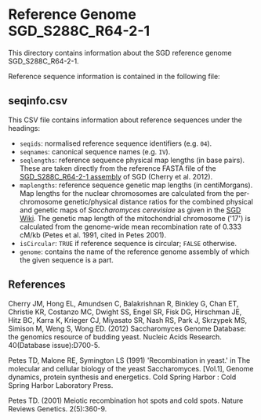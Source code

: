 # Reference Genome SGD_S288C_R64-2-1

This directory contains information about the SGD reference genome SGD_S288C_R64-2-1.

Reference sequence information is contained in the following file:

## seqinfo.csv 

This CSV file contains information about reference sequences under the headings:

- `seqids`: normalised reference sequence identifiers (e.g. `04`).
- `seqnames`: canonical sequence names (e.g. `IV`).
- `seqlengths`: reference sequence physical map lengths (in base pairs). These
                are taken directly from the reference FASTA file of the
                [SGD_S288C_R64-2-1 assembly](http://downloads.yeastgenome.org/sequence/S288C_reference/genome_releases/S288C_reference_genome_R64-2-1_20150113.tgz) of
                SGD (Cherry et al. 2012).
- `maplengths`: reference sequence genetic map lengths (in centiMorgans). Map
                lengths for the nuclear chromosomes are calculated from the
                per-chromosome genetic/physical distance ratios for the combined
                physical and genetic maps of *Saccharomyces cerevisiae* as given in the 
                [SGD Wiki](http://wiki.yeastgenome.org/index.php/Combined_Physical_and_Genetic_Maps_of_S._cerevisiae).
                The genetic map length of the mitochondrial chromosome ('17') is
                calculated from the genome-wide mean recombination rate of
                0.333 cM/kb (Petes et al. 1991, cited in Petes 2001).
- `isCircular`: `TRUE` if reference sequence is circular; `FALSE` otherwise.
- `genome`: contains the name of the reference genome assembly of which the
            given sequence is a part.

## References

Cherry JM, Hong EL, Amundsen C, Balakrishnan R, Binkley G, Chan ET, Christie
KR, Costanzo MC, Dwight SS, Engel SR, Fisk DG, Hirschman JE, Hitz BC, Karra K,
Krieger CJ, Miyasato SR, Nash RS, Park J, Skrzypek MS, Simison M, Weng S, Wong
ED. (2012) Saccharomyces Genome Database: the genomics resource of budding yeast.
Nucleic Acids Research. 40(Database issue):D700-5.

Petes TD, Malone RE, Symington LS (1991) 'Recombination in yeast.' in The
molecular and cellular biology of the yeast Saccharomyces. [Vol.1], Genome
dynamics, protein synthesis and energetics. Cold Spring Harbor : Cold Spring
Harbor Laboratory Press.

Petes TD. (2001) Meiotic recombination hot spots and cold spots.
Nature Reviews Genetics. 2(5):360-9.

